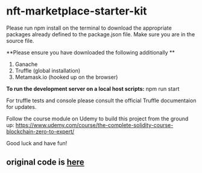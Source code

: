 # nft-marketplace-starter-kit

Please run npm install on the terminal to download the appropriate packages already defined to the package.json file.
Make sure you are in the source file.

**Please ensure you have downloaded the following additionally **

1. Ganache
2. Truffle (global installation)
3. Metamask.io (hooked up on the browser)

**To run the development server on a local host scripts:** npm run start

For truffle tests and console please consult the official Truffle documentaion for updates.

Follow the course module on Udemy to build this project from the ground up:
https://www.udemy.com/course/the-complete-solidity-course-blockchain-zero-to-expert/

Good luck and have fun!

## original code is [here](https://github.com/01Clarian/nft-marketplace-starter-kit)
